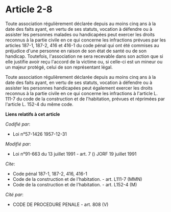 # Article 2-8

Toute association régulièrement déclarée depuis au moins cinq ans à la date des faits ayant, en vertu de ses statuts,
vocation à défendre ou à assister les personnes malades ou handicapées peut exercer les droits reconnus à la partie civile en
ce qui concerne les infractions prévues par les articles 187-1, 187-2, 416 et 416-1 du code pénal qui ont été commises au
préjudice d'une personne en raison de son état de santé ou de son handicap. Toutefois, l'association ne sera recevable dans
son action que si elle justifie avoir reçu l'accord de la victime ou, si celle-ci est un mineur ou un majeur protégé, celui
de son représentant légal.

Toute association régulièrement déclarée depuis au moins cinq ans à la date des faits ayant, en vertu de ses statuts,
vocation à défendre ou à assister les personnes handicapées peut également exercer les droits reconnus à la partie civile en
ce qui concerne les infractions à l'article L. 111-7 du code de la construction et de l'habitation, prévues et réprimées par
l'article L. 152-4 du même code.

**Liens relatifs à cet article**

_Codifié par_:

  - Loi n°57-1426 1957-12-31

_Modifié par_:

  - Loi n°91-663 du 13 juillet 1991 - art. 7 () JORF 19 juillet 1991

_Cite_:

  - Code pénal 187-1, 187-2, 416, 416-1
  - Code de la construction et de l'habitation. - art. L111-7 (MMN)
  - Code de la construction et de l'habitation. - art. L152-4 (M)

_Cité par_:

  - CODE DE PROCEDURE PENALE - art. 808 (V)

